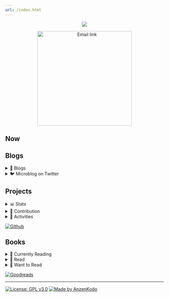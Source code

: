 ```yaml
---
url: /index.html
---
```


<div align="center">
  
  [<img src="https://raw.githubusercontent.com/AnzenKodo/assests/main/my/banner/Banner.webp">](https://github.com/AnzenKodo/AnzenKodo)
  
  <a href="mailto:AnzenKodo@altmails.com">
    <img width="300em" alt="Email link" src="https://img.shields.io/badge/-AnzenKodo@altmails.com-f99b39?style=for-the-badge&logo=gmail&color=ea4335&logoColor=fff">
  </a>
</div>

## Now

## Blogs

<details>
  <summary>📝 Blogs</summary>

<!-- BLOG:START -->
- [Hello Post](https://ionote.vercel.app/Hello%20Post.html)
- [This is my first post](https://ionote.vercel.app/This-is-my-first-post.html)
- [This is something](https://ionote.vercel.app/This-is-something.html)
<!-- BLOG:END --> 

[See More](https://ionote.vercel.app) or Subsribe to
  [![RSS](https://img.shields.io/badge/-RSS-f99b39?style=for-the-badge&logo=rss&color=f99b39&logoColor=fff)](https://ionote.vercel.app/feed.xml)

</details>

<details>
  <summary>🐦 Microblog on Twitter</summary>
  
  [![github-readme-twitter](https://github-readme-twitter.gazf.vercel.app/api?id=Anzenkodo&layout=wide)](https://twitter.com/AnzenKodo)
  
  [![Twitter](https://img.shields.io/badge/-@Anzenkodo-2C3E50?style=for-the-badge&logo=twitter&color=1da1f2&logoColor=fff)](https://twitter.com/AnzenKodo)

</details>

## Projects

<details>
  <summary>📊 Stats</summary>

<img src="https://github-readme-stats.vercel.app/api/top-langs/?username=AnzenKodo&bg_color=00000000&hide_border=true&text_color=0583F2&title_color=F20544&langs_count=10" align="left">

![Github Stats](https://github-readme-stats.vercel.app/api?username=AnzenKodo&show_icons=true&bg_color=00000000&hide_border=true&text_color=0583F2&title_color=F20544&include_all_commits=true&count_private=true)
[![GitHub Streak](https://github-readme-streak-stats.herokuapp.com?user=AnzenKodo&hide_border=true&date_format=j%2Fn%5B%2FY%5D&background=00000000&ring=F20544&fire=F20544&currStreakNum=0583F2&sideNums=0583F2&currStreakLabel=0583F2&sideLabels=0583F2&stroke=F20544&dates=0583F2)](https://github-readme-streak-stats.herokuapp.com/demo/?user=AnzenKodo&theme=default&hide_border=true&date_format=j%2Fn%5B%2FY%5D&properties=border&background=%2300000000&ring=%23F20544FF&fire=%23F20544FF&currStreakNum=%230583F2FF&sideNums=%230583F2FF&currStreakLabel=%230583F2&sideLabels=%230583F2&stroke=%23F20544&dates=%230583F2)

</details>

<details>
  <summary>🤝 Contribution</summary>

![trophy](https://github-profile-trophy.vercel.app/?username=AnzenKodo&no-bg=true&no-frame=true&theme=nord&column=10)
![Tesura's github activity graph](https://activity-graph.herokuapp.com/graph?username=AnzenKodo&bg_color=000000000&color=0583F2&line=f20544&point=0583F2&area_color=0583F2&hide_border=true&area=true)

</details>

<details>
  <summary>🔨 Activities</summary>

<!--START_SECTION:activity-->
1. 🎉 Merged PR [#3](https://github.com/AnzenKodo/AnzenKodo/pull/3) in [AnzenKodo/AnzenKodo](https://github.com/AnzenKodo/AnzenKodo)
2. 🗣 Commented on [#2632](https://github.com/denoland/deno/issues/2632) in [denoland/deno](https://github.com/denoland/deno)
3. 🎉 Merged PR [#5](https://github.com/AnzenKodo/io-note/pull/5) in [AnzenKodo/io-note](https://github.com/AnzenKodo/io-note)
<!--END_SECTION:activity-->

</details>

[![Github](https://img.shields.io/badge/-@Anzenkodo-2C3E50?style=for-the-badge&logo=github&color=161b22&logoColor=fff)](https://github.com/AnzenKodo)

## Books

<details>
  <summary>📖 Currently Reading</summary>

<!-- GOODREADS_READING:START -->
- [無職転生 ~ 20.5 [Intermission Chapter] &lpar;Mushoku Tensei, #20.5&rpar;](https://www.goodreads.com/review/show/4864222026?utm_medium=api&utm_source=rss)
- [Einstein: His Life and Universe](https://www.goodreads.com/review/show/4868841709?utm_medium=api&utm_source=rss)
<!-- GOODREADS_READING:END -->

</details>

<details>
  <summary>📕 Read</summary>

<!-- GOODREADS_READ:START -->
- [無職転生 ~ 20 [Young Man Period - Zanoba Chapter] &lpar;Mushoku Tensei, #20&rpar;](https://www.goodreads.com/review/show/4871017756?utm_medium=api&utm_source=rss)
- [Mushoku Tensei: Jobless Reincarnation &lpar;Light Novel&rpar; Vol. 17](https://www.goodreads.com/review/show/4854583009?utm_medium=api&utm_source=rss)
- [無職転生 ~異世界行ったら本気だす~ 18](https://www.goodreads.com/review/show/4857471624?utm_medium=api&utm_source=rss)
- [Mushoku Tensei: Jobless Reincarnation &lpar;Light Novel&rpar; Vol. 15](https://www.goodreads.com/review/show/4852938072?utm_medium=api&utm_source=rss)
- [Mushoku Tensei: Jobless Reincarnation &lpar;Light Novel&rpar; Vol. 16](https://www.goodreads.com/review/show/4854348951?utm_medium=api&utm_source=rss)
- [Mushoku Tensei: Jobless Reincarnation &lpar;Light Novel&rpar; Vol. 9](https://www.goodreads.com/review/show/4719011917?utm_medium=api&utm_source=rss)
- [Mushoku Tensei: Jobless Reincarnation &lpar;Light Novel&rpar; Vol. 10](https://www.goodreads.com/review/show/4720563695?utm_medium=api&utm_source=rss)
- [Mushoku Tensei: Jobless Reincarnation &lpar;Light Novel&rpar; Vol. 11](https://www.goodreads.com/review/show/4831101667?utm_medium=api&utm_source=rss)
- [Mushoku Tensei: Jobless Reincarnation &lpar;Light Novel&rpar; Vol. 12](https://www.goodreads.com/review/show/4833414170?utm_medium=api&utm_source=rss)
- [Mushoku Tensei: Jobless Reincarnation &lpar;Light Novel&rpar; Vol. 13](https://www.goodreads.com/review/show/4845072346?utm_medium=api&utm_source=rss)
<!-- GOODREADS_READ:END -->
  [See More](read.md)

</details>

<details>
  <summary>📗 Want to Read</summary>

<!-- GOODREADS_LATER:START -->
- [無職転生 ~ 21 [Young Man Period - Cliff Chapter] &lpar;Mushoku Tensei, #21&rpar;](https://www.goodreads.com/review/show/4870705917?utm_medium=api&utm_source=rss)
- [Leonardo da Vinci](https://www.goodreads.com/review/show/4868841894?utm_medium=api&utm_source=rss)
- [無職転生 ~異世界行ったら本気だす~ 19 [Mushoku Tensei ~ Isekai Ittara Honki Dasu~ 19]](https://www.goodreads.com/review/show/4859481384?utm_medium=api&utm_source=rss)
<!-- GOODREADS_LATER:END -->
  [See More](later.md)

</details>

[![Goodreads](https://img.shields.io/badge/-@AnzenKodo-2C3E50?style=for-the-badge&logo=goodreads&color=ece9d4&logoColor=814910)](https://www.goodreads.com/AnzenKodo)

---

[![License: GPL v3.0](https://img.shields.io/badge/-GPL%20v3.0-2C3E50?style=for-the-badge&label=license&color=bd0000&labelColor=000&logoColor=814910)](LICENSE)
[![Made by AnzenKodo](https://img.shields.io/badge/-@AnzenKodo-2C3E50?style=for-the-badge&label=Made%20%20by&color=f20544&labelColor=170327&logoColor=814910)](https://AnzenKodo.github.io/AnzenKodo)

